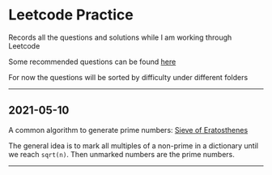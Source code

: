 # Leetcode Practice

Records all the questions and solutions while I am working through Leetcode

Some recommended questions can be found [here](https://github.com/diqing-SHU/leetcode-practice/blob/master/index.md)

For now the questions will be sorted by difficulty under different folders

---

## 2021-05-10

A common algorithm to generate prime numbers: [Sieve of Eratosthenes](https://en.wikipedia.org/wiki/Sieve_of_Eratosthenes)

The general idea is to mark all multiples of a non-prime in a dictionary until we reach `sqrt(n)`. Then unmarked numbers are the prime numbers.

---
